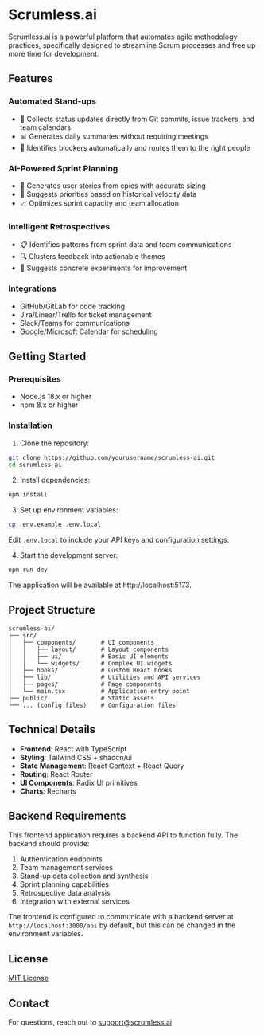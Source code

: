 # Scrumless.ai

Scrumless.ai is a powerful platform that automates agile methodology practices, specifically designed to streamline Scrum processes and free up more time for development.

## Features

### Automated Stand-ups
- 🤖 Collects status updates directly from Git commits, issue trackers, and team calendars
- 📊 Generates daily summaries without requiring meetings
- 🚩 Identifies blockers automatically and routes them to the right people

### AI-Powered Sprint Planning
- 📝 Generates user stories from epics with accurate sizing
- 🧠 Suggests priorities based on historical velocity data
- 📈 Optimizes sprint capacity and team allocation

### Intelligent Retrospectives
- 📋 Identifies patterns from sprint data and team communications
- 🔍 Clusters feedback into actionable themes
- 📌 Suggests concrete experiments for improvement

### Integrations
- GitHub/GitLab for code tracking
- Jira/Linear/Trello for ticket management
- Slack/Teams for communications
- Google/Microsoft Calendar for scheduling

## Getting Started

### Prerequisites
- Node.js 18.x or higher
- npm 8.x or higher

### Installation

1. Clone the repository:
```bash
git clone https://github.com/yourusername/scrumless-ai.git
cd scrumless-ai
```

2. Install dependencies:
```bash
npm install
```

3. Set up environment variables:
```bash
cp .env.example .env.local
```
Edit `.env.local` to include your API keys and configuration settings.

4. Start the development server:
```bash
npm run dev
```

The application will be available at http://localhost:5173.

## Project Structure

```
scrumless-ai/
├── src/
│   ├── components/       # UI components
│   │   ├── layout/       # Layout components
│   │   ├── ui/           # Basic UI elements
│   │   └── widgets/      # Complex UI widgets
│   ├── hooks/            # Custom React hooks
│   ├── lib/              # Utilities and API services
│   ├── pages/            # Page components
│   └── main.tsx          # Application entry point
├── public/               # Static assets
└── ... (config files)    # Configuration files
```

## Technical Details

- **Frontend**: React with TypeScript
- **Styling**: Tailwind CSS + shadcn/ui
- **State Management**: React Context + React Query
- **Routing**: React Router
- **UI Components**: Radix UI primitives
- **Charts**: Recharts

## Backend Requirements

This frontend application requires a backend API to function fully. The backend should provide:

1. Authentication endpoints
2. Team management services
3. Stand-up data collection and synthesis
4. Sprint planning capabilities
5. Retrospective data analysis
6. Integration with external services

The frontend is configured to communicate with a backend server at `http://localhost:3000/api` by default, but this can be changed in the environment variables.

## License

[MIT License](LICENSE)

## Contact

For questions, reach out to support@scrumless.ai
